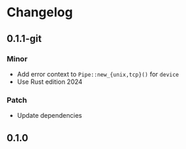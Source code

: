# Changelog

## 0.1.1-git

### Minor

- Add error context to `Pipe::new_{unix,tcp}()` for `device`
- Use Rust edition 2024

### Patch

- Update dependencies

## 0.1.0

<!-- Increment to skip CHANGELOG.md test: 3 -->
